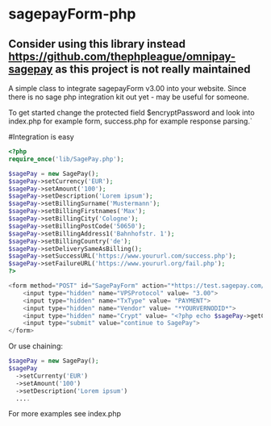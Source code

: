 sagepayForm-php
===============

## Consider using this library instead https://github.com/thephpleague/omnipay-sagepay as this project is not really maintained

A simple class to integrate sagepayForm v3.00 into your website. Since there is no sage php integration kit out yet - may be useful for someone.

To get started change the protected field $encryptPassword and look into index.php for example form, success.php for example response parsing.`

#Integration is easy

```php
<?php
require_once('lib/SagePay.php');

$sagePay = new SagePay();
$sagePay->setCurrency('EUR');
$sagePay->setAmount('100');
$sagePay->setDescription('Lorem ipsum');
$sagePay->setBillingSurname('Mustermann');
$sagePay->setBillingFirstnames('Max');
$sagePay->setBillingCity('Cologne');
$sagePay->setBillingPostCode('50650');
$sagePay->setBillingAddress1('Bahnhofstr. 1');
$sagePay->setBillingCountry('de');
$sagePay->setDeliverySameAsBilling();
$sagePay->setSuccessURL('https://www.yoururl.com/success.php');
$sagePay->setFailureURL('https://www.yoururl.org/fail.php');
?>

<form method="POST" id="SagePayForm" action="*https://test.sagepay.com/gateway/service/vspform-register.vsp*">
	<input type="hidden" name="VPSProtocol" value= "3.00">
	<input type="hidden" name="TxType" value= "PAYMENT">
	<input type="hidden" name="Vendor" value= "*YOURVERNODID*">
	<input type="hidden" name="Crypt" value= "<?php echo $sagePay->getCrypt(); ?>">
	<input type="submit" value="continue to SagePay">
</form>
```

Or use chaining:
```php
$sagePay = new SagePay();
$sagePay
  ->setCurrenty('EUR')
  ->setAmount('100')
  ->setDescription('Lorem ipsum')
  ....
```  

For more examples see index.php
  
  

